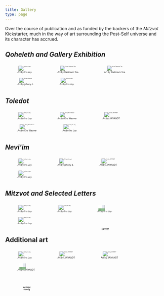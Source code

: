 ```yaml
---
title: Gallery
type: page
---
```



<style>
figure, img {
    text-align: center;
    font-size: 50%;
    display: inline-block;
    max-height: 200px;
}
.merge {
    display: inline-block;
    position: relative;
}
.merge img {
    position: relative;
    filter: url(#pixelate);
}
.merge span {
    width: 80%;
    text-align: center;
    position: absolute;
    text-indent: 0;
    top: 70px;
    left: 10%;
    color: #fff;
    font-weight: bold;
    text-decoration: none;
    font-family: sans-serif;
    text-shadow: 2px 3px 0px #000;
    background-color: rgba(0,0,0,0);
    text-align: center;
}
</style>

Over the course of publication and as funded by the backers of the *Mitzvot* Kickstarter, much in the way of art surrounding the Post-Self universe and its character has accrued.

## *Qoheleth and Gallery Exhibition*

<figure>
    <a href="/img/gallery/qoheleth-front.png"><img src="/img/gallery/qoheleth-front.png" alt="Art by Iris Jay"/></a>
    <figcaption>Art by Iris Jay</figcaption>
</figure>
<figure>
    <a href="/img/gallery/awdae-1.png"><img src="/img/gallery/awdae-1.png" alt="Art by Cadmium Tea"/></a>
    <figcaption>Art by Cadmium Tea</figcaption>
</figure>
<figure>
    <a href="/img/gallery/awdae-2.png"><img src="/img/gallery/awdae-2.png" alt="Art by Cadmium Tea"/></a>
    <figcaption>Art by Cadmium Tea</figcaption>
</figure>
<figure>
    <a href="/img/gallery/dear.png"><img src="/img/gallery/dear.png" alt="Art by johnny d."/></a>
    <figcaption>Art by johnny d.</figcaption>
</figure>
<figure>
    <a href="/img/gallery/qoheleth-back.png"><img src="/img/gallery/qoheleth-back.png" alt="Art by Iris Jay"/></a>
    <figcaption>Art by Iris Jay</figcaption>
</figure>

## *Toledot*

<figure>
    <a href="/img/gallery/toledot-front.png"><img src="/img/gallery/toledot-front.png" alt="Art by Iris Jay"/></a>
    <figcaption>Art by Iris Jay</figcaption>
</figure>
<figure>
    <a href="/img/gallery/shove.png"><img src="/img/gallery/shove.png" alt="Art by Kris Weaver"/></a>
    <figcaption>Art by Kris Weaver</figcaption>
</figure>
<figure>
    <a href="/img/gallery/cairns.png"><img src="/img/gallery/cairns.png" alt="Art by JAIYANDT"/></a>
    <figcaption>Art by JAIYANDT</figcaption>
</figure>
<figure>
    <a href="/img/gallery/dandelions.png"><img src="/img/gallery/dandelions.png" alt="Art by Kris Weaver"/></a>
    <figcaption>Art by Kris Weaver</figcaption>
</figure>
<figure>
    <a href="/img/gallery/toledot-back.png"><img src="/img/gallery/toledot-back.png" alt="Art by Iris Jay"/></a>
    <figcaption>Art by Iris Jay</figcaption>
</figure>

## *Nevi'im*

<figure>
    <a href="/img/gallery/neviim-front.png"><img src="/img/gallery/neviim-front.png" alt="Art by Iris Jay"/></a>
    <figcaption>Art by Iris Jay</figcaption>
</figure>
<figure>
    <a href="/img/gallery/awnh.png"><img src="/img/gallery/awnh.png" alt="Art by johnny d."/></a>
    <figcaption>Art by johnny d.</figcaption>
</figure>
<figure>
    <a href="/img/gallery/stolon.png"><img src="/img/gallery/stolon.png" alt="Art by JAIYANDT"/></a>
    <figcaption>Art by JAIYANDT</figcaption>
</figure>
<figure>
    <a href="/img/gallery/neviim-back.png"><img src="/img/gallery/neviim-back.png" alt="Art by Iris Jay"/></a>
    <figcaption>Art by Iris Jay</figcaption>
</figure>

## *Mitzvot and Selected Letters*

<figure>
    <a href="/img/gallery/mitzvot-front.png"><img src="/img/gallery/mitzvot-front.png" alt="Art by Iris Jay"/></a>
    <figcaption>Art by Iris Jay</figcaption>
</figure>
<figure>
    <a href="/img/gallery/monologue.png"><img src="/img/gallery/monologue.png" alt="Art by Iris Jay"/></a>
    <figcaption>Art by Iris Jay</figcaption>
</figure>
<figure>
    <a class="merge" href="/img/gallery/merge.png"><img alt="Art by Iris Jay" src="/img/gallery/merge.png" /><span>Spoiler</span></a>
    <figcaption>Art by Iris Jay</figcaption>
</figure>
<figure>
    <a href="/img/gallery/mitzvot-back.png"><img src="/img/gallery/mitzvot-back.png" alt="Art by Iris Jay"/></a>
    <figcaption>Art by Iris Jay</figcaption>
</figure>

## Additional art

<figure>
    <a href="/img/gallery/dear-ref.png"><img src="/img/gallery/dear-ref.png" alt="Art by Iris Jay"/></a>
    <figcaption>Art by Iris Jay</figcaption>
</figure>
<figure>
    <a href="/img/gallery/writerskunk.png"><img src="/img/gallery/writerskunk.png" alt="Art by JAIYANDT"/></a>
    <figcaption>Art by JAIYANDT</figcaption>
</figure>
<figure>
    <a href="/img/gallery/ref-3.png"><img src="/img/gallery/ref-3.png" alt="Art by JAIYANDT"/></a>
    <figcaption>Art by JAIYANDT</figcaption>
</figure>
<figure>
    <a class="merge" href="/img/gallery/ref.png"><img alt="Art by JAIYANDT" src="/img/gallery/ref.png" /><span>Artistic<br>nudity</span></a>
    <figcaption>Art by JAIYANDT</figcaption>
</figure>
        
<script type="text/javascript">
// There has to be a better way to do this with markdown :P
document.querySelectorAll('a').forEach(link => {
    if (link.attributes.href.textContent.substring(0,4) === '/img') {
        link.setAttribute('target', '_blank');
    }
});
</script>
<svg width="0" height="0">
  <filter id="pixelate" x="0" y="0">
    <feFlood x="4" y="4" height="2" width="2"/>
    <feComposite width="10" height="10"/>
    <feTile result="a"/>
    <feComposite in="SourceGraphic" in2="a" operator="in"/>
    <feMorphology operator="dilate" radius="5"/>
  </filter>
</svg>
